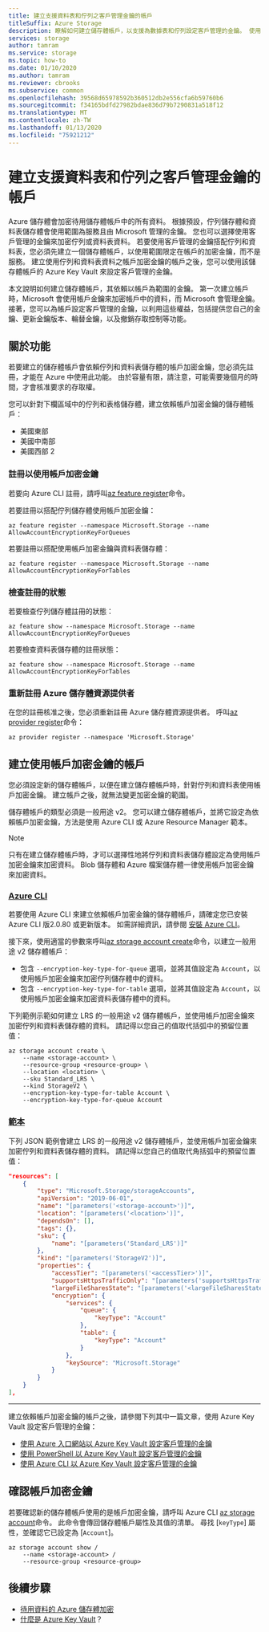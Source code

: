 ```yaml
---
title: 建立支援資料表和佇列之客戶管理金鑰的帳戶
titleSuffix: Azure Storage
description: 瞭解如何建立儲存體帳戶，以支援為數據表和佇列設定客戶管理的金鑰。 使用 Azure CLI 或 Azure Resource Manager 範本，建立依賴帳戶加密金鑰進行 Azure 儲存體加密的儲存體帳戶。 接著，您可以設定帳戶的客戶管理金鑰。
services: storage
author: tamram
ms.service: storage
ms.topic: how-to
ms.date: 01/10/2020
ms.author: tamram
ms.reviewer: cbrooks
ms.subservice: common
ms.openlocfilehash: 39568d65978592b360512db2e556cfa6b59760b6
ms.sourcegitcommit: f34165bdfd27982bdae836d79b7290831a518f12
ms.translationtype: MT
ms.contentlocale: zh-TW
ms.lasthandoff: 01/13/2020
ms.locfileid: "75921212"
---
```

# <a name="create-an-account-that-supports-customer-managed-keys-for-tables-and-queues"></a>建立支援資料表和佇列之客戶管理金鑰的帳戶

Azure 儲存體會加密待用儲存體帳戶中的所有資料。 根據預設，佇列儲存體和資料表儲存體會使用範圍為服務且由 Microsoft 管理的金鑰。 您也可以選擇使用客戶管理的金鑰來加密佇列或資料表資料。 若要使用客戶管理的金鑰搭配佇列和資料表，您必須先建立一個儲存體帳戶，以使用範圍限定在帳戶的加密金鑰，而不是服務。 建立使用佇列和資料表資料之帳戶加密金鑰的帳戶之後，您可以使用該儲存體帳戶的 Azure Key Vault 來設定客戶管理的金鑰。

本文說明如何建立儲存體帳戶，其依賴以帳戶為範圍的金鑰。 第一次建立帳戶時，Microsoft 會使用帳戶金鑰來加密帳戶中的資料，而 Microsoft 會管理金鑰。 接著，您可以為帳戶設定客戶管理的金鑰，以利用這些權益，包括提供您自己的金鑰、更新金鑰版本、輪替金鑰，以及撤銷存取控制等功能。

## <a name="about-the-feature"></a>關於功能

若要建立的儲存體帳戶會依賴佇列和資料表儲存體的帳戶加密金鑰，您必須先註冊，才能在 Azure 中使用此功能。 由於容量有限，請注意，可能需要幾個月的時間，才會核准要求的存取權。

您可以針對下欄區域中的佇列和表格儲存體，建立依賴帳戶加密金鑰的儲存體帳戶：

- 美國東部
- 美國中南部
- 美國西部 2  

### <a name="register-to-use-the-account-encryption-key"></a>註冊以使用帳戶加密金鑰

若要向 Azure CLI 註冊，請呼叫[az feature register](/cli/azure/feature#az-feature-register)命令。

若要註冊以搭配佇列儲存體使用帳戶加密金鑰：

```azurecli
az feature register --namespace Microsoft.Storage --name AllowAccountEncryptionKeyForQueues
```

若要註冊以搭配使用帳戶加密金鑰與資料表儲存體：

```azurecli
az feature register --namespace Microsoft.Storage --name AllowAccountEncryptionKeyForTables
```

### <a name="check-the-status-of-your-registration"></a>檢查註冊的狀態

若要檢查佇列儲存體註冊的狀態：

```azurecli
az feature show --namespace Microsoft.Storage --name AllowAccountEncryptionKeyForQueues
```

若要檢查資料表儲存體的註冊狀態：

```azurecli
az feature show --namespace Microsoft.Storage --name AllowAccountEncryptionKeyForTables
```

### <a name="re-register-the-azure-storage-resource-provider"></a>重新註冊 Azure 儲存體資源提供者

在您的註冊核准之後，您必須重新註冊 Azure 儲存體資源提供者。 呼叫[az provider register](/cli/azure/provider#az-provider-register)命令：

```azurecli
az provider register --namespace 'Microsoft.Storage'
```

## <a name="create-an-account-that-uses-the-account-encryption-key"></a>建立使用帳戶加密金鑰的帳戶

您必須設定新的儲存體帳戶，以便在建立儲存體帳戶時，針對佇列和資料表使用帳戶加密金鑰。 建立帳戶之後，就無法變更加密金鑰的範圍。

儲存體帳戶的類型必須是一般用途 v2。 您可以建立儲存體帳戶，並將它設定為依賴帳戶加密金鑰，方法是使用 Azure CLI 或 Azure Resource Manager 範本。

> [!NOTE]
> 只有在建立儲存體帳戶時，才可以選擇性地將佇列和資料表儲存體設定為使用帳戶加密金鑰來加密資料。 Blob 儲存體和 Azure 檔案儲存體一律使用帳戶加密金鑰來加密資料。

### <a name="azure-clitabazure-cli"></a>[Azure CLI](#tab/azure-cli)

若要使用 Azure CLI 來建立依賴帳戶加密金鑰的儲存體帳戶，請確定您已安裝 Azure CLI 版2.0.80 或更新版本。 如需詳細資訊，請參閱 [安裝 Azure CLI](/cli/azure/install-azure-cli)。

接下來，使用適當的參數來呼叫[az storage account create](/cli/azure/storage/account#az-storage-account-create)命令，以建立一般用途 v2 儲存體帳戶：

- 包含 `--encryption-key-type-for-queue` 選項，並將其值設定為 `Account`，以使用帳戶加密金鑰來加密佇列儲存體中的資料。
- 包含 `--encryption-key-type-for-table` 選項，並將其值設定為 `Account`，以使用帳戶加密金鑰來加密資料表儲存體中的資料。

下列範例示範如何建立 LRS 的一般用途 v2 儲存體帳戶，並使用帳戶加密金鑰來加密佇列和資料表儲存體的資料。 請記得以您自己的值取代括弧中的預留位置值：

```azurecli
az storage account create \
    --name <storage-account> \
    --resource-group <resource-group> \
    --location <location> \
    --sku Standard_LRS \
    --kind StorageV2 \
    --encryption-key-type-for-table Account \
    --encryption-key-type-for-queue Account
```

### <a name="templatetabtemplate"></a>[範本](#tab/template)

下列 JSON 範例會建立 LRS 的一般用途 v2 儲存體帳戶，並使用帳戶加密金鑰來加密佇列和資料表儲存體的資料。 請記得以您自己的值取代角括弧中的預留位置值：

```json
"resources": [
    {
        "type": "Microsoft.Storage/storageAccounts",
        "apiVersion": "2019-06-01",
        "name": "[parameters('<storage-account>')]",
        "location": "[parameters('<location>')]",
        "dependsOn": [],
        "tags": {},
        "sku": {
            "name": "[parameters('Standard_LRS')]"
        },
        "kind": "[parameters('StorageV2')]",
        "properties": {
            "accessTier": "[parameters('<accessTier>')]",
            "supportsHttpsTrafficOnly": "[parameters('supportsHttpsTrafficOnly')]",
            "largeFileSharesState": "[parameters('<largeFileSharesState>')]",
            "encryption": {
                "services": {
                    "queue": {
                        "keyType": "Account"
                    },
                    "table": {
                        "keyType": "Account"
                    }
                },
                "keySource": "Microsoft.Storage"
            }
        }
    }
],
```

---

建立依賴帳戶加密金鑰的帳戶之後，請參閱下列其中一篇文章，使用 Azure Key Vault 設定客戶管理的金鑰：

- [使用 Azure 入口網站以 Azure Key Vault 設定客戶管理的金鑰](storage-encryption-keys-portal.md)
- [使用 PowerShell 以 Azure Key Vault 設定客戶管理的金鑰](storage-encryption-keys-powershell.md)
- [使用 Azure CLI 以 Azure Key Vault 設定客戶管理的金鑰](storage-encryption-keys-cli.md)

## <a name="verify-the-account-encryption-key"></a>確認帳戶加密金鑰

若要確認新的儲存體帳戶使用的是帳戶加密金鑰，請呼叫 Azure CLI [az storage account](/cli/azure/storage/account#az-storage-account-show)命令。 此命令會傳回儲存體帳戶屬性及其值的清單。 尋找 [`keyType`] 屬性，並確認它已設定為 [`Account`]。

```azurecli
az storage account show /
    --name <storage-account> /
    --resource-group <resource-group>
```

## <a name="next-steps"></a>後續步驟

- [待用資料的 Azure 儲存體加密](storage-service-encryption.md) 
- [什麼是 Azure Key Vault](https://docs.microsoft.com/azure/key-vault/key-vault-overview)？
